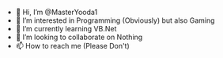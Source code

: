 - 👋 Hi, I’m @MasterYooda1
- 👀 I’m interested in Programming (Obviously) but also Gaming
- 🌱 I’m currently learning VB.Net
- 💞️ I’m looking to collaborate on Nothing
- 📫 How to reach me (Please Don't)

<!---
MasterYooda1/MasterYooda1 is a ✨ special ✨ repository because its `README.md` (this file) appears on your GitHub profile.
You can click the Preview link to take a look at your changes.
--->
